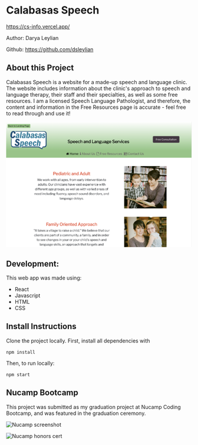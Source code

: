 # Calabasas Speech

https://cs-info.vercel.app/

Author: Darya Leylian

Github: https://github.com/dsleylian

## About this Project 

Calabasas Speech is a website for a made-up speech and language clinic. The website includes information about the clinic's approach to speech and language therapy, their staff and their specialties, as well as some free resources. I am a licensed Speech Language Pathologist, and therefore, the content and information in the Free Resources page is accurate - feel free to read through and use it! 


![Calabasas Speech screenshot](src/images/cs-screenshot-1.png)

## Development:

This web app was made using:
- React
- Javascript
- HTML
- CSS

## Install Instructions

Clone the project locally. First, install all dependencies with
```
npm install
````
Then, to run locally:
```
npm start
```

## Nucamp Bootcamp 

This project was submitted as my graduation project at Nucamp Coding Bootcamp, and was featured in the graduation ceremony.  

![Nucamp screenshot](src/images/Nucamp-screenshot.png)

![Nucamp honors cert](src/images/nucamp-honors-grad.png)